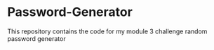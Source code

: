 # Password-Generator
This repository contains the code for my module 3 challenge random password generator
